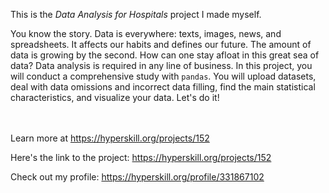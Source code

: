 This is the *Data Analysis for Hospitals* project I made myself.


<p>You know the story. Data is everywhere: texts, images, news, and spreadsheets. It affects our habits and defines our future. The amount of data is growing by the second. How can one stay afloat in this great sea of data? Data analysis is required in any line of business. In this project, you will conduct a comprehensive study with <code>pandas</code>. You will upload datasets, deal with data omissions and incorrect data filling, find the main statistical characteristics, and visualize your data. Let's do it!</p><br/><br/>Learn more at <a href="https://hyperskill.org/projects/152?utm_source=ide&utm_medium=ide&utm_campaign=ide&utm_content=project-card">https://hyperskill.org/projects/152</a>

Here's the link to the project: https://hyperskill.org/projects/152

Check out my profile: https://hyperskill.org/profile/331867102